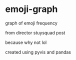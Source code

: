 # emoji-graph
graph of emoji frequency

from director stuysquad post

because why not lol

created using pyvis and pandas
